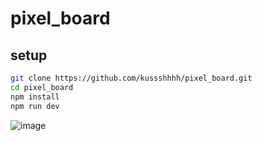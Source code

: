 # pixel_board

## setup


```bash
git clone https://github.com/kussshhhh/pixel_board.git
cd pixel_board
npm install
npm run dev
```

![image](https://github.com/user-attachments/assets/c485dcbe-c8ef-4db1-8c0a-8fb97bde8ac5)

